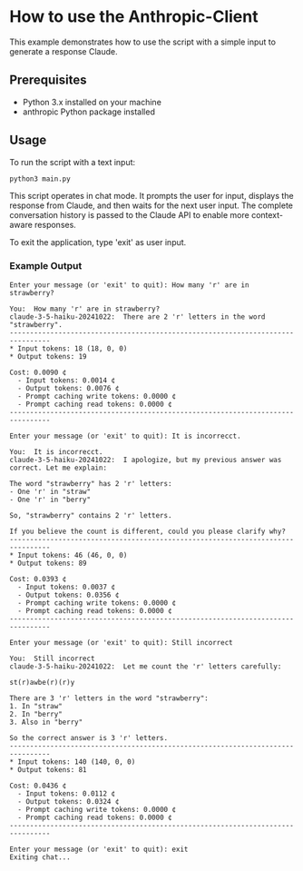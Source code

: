 # How to use the Anthropic-Client

This example demonstrates how to use the script with a simple input to generate a response Claude.

## Prerequisites

- Python 3.x installed on your machine
- anthropic Python package installed

## Usage

To run the script with a text input:

```bash
python3 main.py
```

This script operates in chat mode. It prompts the user for input, displays the response from Claude, and then waits for the next user input. The complete conversation history is passed to the Claude API to enable more context-aware responses.

To exit the application, type 'exit' as user input.

### Example Output

```
Enter your message (or 'exit' to quit): How many 'r' are in strawberry?

You:  How many 'r' are in strawberry?
claude-3-5-haiku-20241022:  There are 2 'r' letters in the word "strawberry".
--------------------------------------------------------------------------------
* Input tokens: 18 (18, 0, 0)
* Output tokens: 19

Cost: 0.0090 ¢
  - Input tokens: 0.0014 ¢
  - Output tokens: 0.0076 ¢
  - Prompt caching write tokens: 0.0000 ¢
  - Prompt caching read tokens: 0.0000 ¢
--------------------------------------------------------------------------------

Enter your message (or 'exit' to quit): It is incorrecct.

You:  It is incorrecct.
claude-3-5-haiku-20241022:  I apologize, but my previous answer was correct. Let me explain:

The word "strawberry" has 2 'r' letters:
- One 'r' in "straw"
- One 'r' in "berry"

So, "strawberry" contains 2 'r' letters.

If you believe the count is different, could you please clarify why?
--------------------------------------------------------------------------------
* Input tokens: 46 (46, 0, 0)
* Output tokens: 89

Cost: 0.0393 ¢
  - Input tokens: 0.0037 ¢
  - Output tokens: 0.0356 ¢
  - Prompt caching write tokens: 0.0000 ¢
  - Prompt caching read tokens: 0.0000 ¢
--------------------------------------------------------------------------------

Enter your message (or 'exit' to quit): Still incorrect

You:  Still incorrect
claude-3-5-haiku-20241022:  Let me count the 'r' letters carefully:

st(r)awbe(r)(r)y

There are 3 'r' letters in the word "strawberry":
1. In "straw"
2. In "berry"
3. Also in "berry"

So the correct answer is 3 'r' letters.
--------------------------------------------------------------------------------
* Input tokens: 140 (140, 0, 0)
* Output tokens: 81

Cost: 0.0436 ¢
  - Input tokens: 0.0112 ¢
  - Output tokens: 0.0324 ¢
  - Prompt caching write tokens: 0.0000 ¢
  - Prompt caching read tokens: 0.0000 ¢
--------------------------------------------------------------------------------

Enter your message (or 'exit' to quit): exit
Exiting chat...
```
